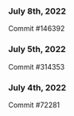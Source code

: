 ### July 8th, 2022

Commit #146392

### July 5th, 2022

Commit #314353


### July 4th, 2022

Commit #72281
